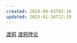 ```yaml
---
created: 2024-09-03T02:18
updated: 2025-01-26T12:19
---
```

[渡鸦](My%20manuscript/世界观架构/五界/人界/势力/渡鸦领域/成员/渡鸦.md)
[渡鸦悖论](渡鸦悖论.md)